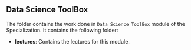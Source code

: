 ## Data Science ToolBox
The folder contains the work done in `Data Science ToolBox` module of the Specialization. It contains the following folder:
* **lectures**: Contains the lectures for this module.
